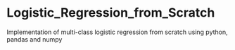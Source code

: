 # Logistic_Regression_from_Scratch
Implementation of multi-class logistic regression from scratch using python, pandas and numpy
